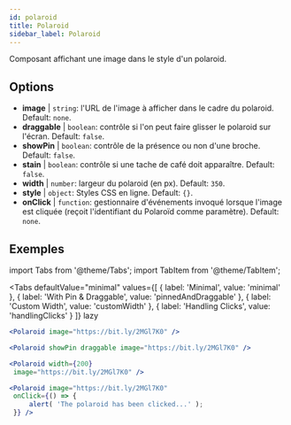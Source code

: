 ```yaml
---
id: polaroid
title: Polaroid
sidebar_label: Polaroid
---
```


Composant affichant une image dans le style d'un polaroid.

## Options

* __image__ | `string`: l'URL de l'image à afficher dans le cadre du polaroid. Default: `none`.
* __draggable__ | `boolean`: contrôle si l'on peut faire glisser le polaroid sur l'écran. Default: `false`.
* __showPin__ | `boolean`: contrôle de la présence ou non d'une broche. Default: `false`.
* __stain__ | `boolean`: contrôle si une tache de café doit apparaître. Default: `false`.
* __width__ | `number`: largeur du polaroid (en px). Default: `350`.
* __style__ | `object`: Styles CSS en ligne. Default: `{}`.
* __onClick__ | `function`: gestionnaire d'événements invoqué lorsque l'image est cliquée (reçoit l'identifiant du Polaroïd comme paramètre). Default: `none`.


## Exemples

import Tabs from '@theme/Tabs';
import TabItem from '@theme/TabItem';

<Tabs
    defaultValue="minimal"
    values={[
        { label: 'Minimal', value: 'minimal' },
        { label: 'With Pin & Draggable', value: 'pinnedAndDraggable' },
        { label: 'Custom Width', value: 'customWidth' },
        { label: 'Handling Clicks', value: 'handlingClicks' }
    ]}
    lazy
>

<TabItem value="minimal">

```jsx live
<Polaroid image="https://bit.ly/2MGl7K0" />
```

</TabItem>

<TabItem value="pinnedAndDraggable">

```jsx live
<Polaroid showPin draggable image="https://bit.ly/2MGl7K0" />
```

</TabItem>

<TabItem value="customWidth">

```jsx live
<Polaroid width={200}
 image="https://bit.ly/2MGl7K0" />
```

</TabItem>

<TabItem value="handlingClicks">

```jsx live
<Polaroid image="https://bit.ly/2MGl7K0" 
 onClick={() => {
     alert( 'The polaroid has been clicked...' );
 }} />
```

</TabItem>

</Tabs>
